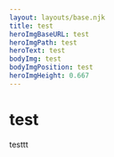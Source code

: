 ```yaml
---
layout: layouts/base.njk
title: test
heroImgBaseURL: test
heroImgPath: test
heroText: test
bodyImg: test
bodyImgPosition: test
heroImgHeight: 0.667
---
```

# test


testtt